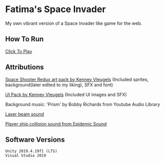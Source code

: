 # Fatima's Space Invader

My own vibrant version of a Space Invader like game for the web.

## How To Run
[Click To Play](https://fat1nad.github.io/Fatimas-Space-Invader-Basic/)

## Attributions
[Space Shooter Redux art pack by Kenney Vleugels](https://www.kenney.nl/assets/space-shooter-redux)
(Included sprites, background(later edited to my liking), SFX and font)

[UI Pack by Kenney Vleugels](https://www.kenney.nl/assets/ui-pack)
(Included UI images and SFX)

Background music: 'Prism' by  Bobby Richards from Youtube Audio Library

[Laser beam sound](https://www.epidemicsound.com/track/Z6kiWkPQ48/)

[Player ship collision sound from Epidemic Sound](https://www.epidemicsound.com/track/EAtOW0yZ0M/)

## Software Versions

	Unity 2019.4.19f1 (LTS)
	Visual Studio 2019
